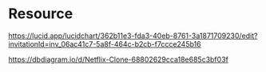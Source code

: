 # Resource

https://lucid.app/lucidchart/362b11e3-fda3-40eb-8761-3a1871709230/edit?invitationId=inv_06ac41c7-5a8f-464c-b2cb-f7ccce245b16

https://dbdiagram.io/d/Netflix-Clone-68802629cca18e685c3bf03f
